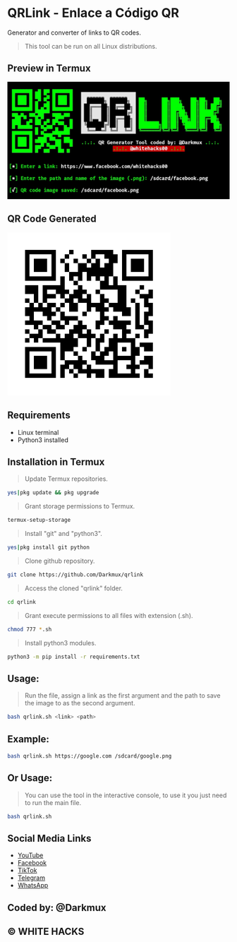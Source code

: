# QRLink - Enlace a Código QR
Generator and converter of links to QR codes.
> This tool can be run on all Linux distributions.
## Preview in Termux
![QRLink](https://github.com/Darkmux/qrlink/blob/main/images/QRLink.jpg)
## QR Code Generated
![QRFacebook](https://github.com/Darkmux/qrlink/blob/main/images/facebook.png)
## Requirements
* Linux terminal
* Python3 installed
## Installation in Termux
> Update Termux repositories.
```bash
yes|pkg update && pkg upgrade
```
> Grant storage permissions to Termux.
```bash
termux-setup-storage
```
> Install "git" and "python3".
```bash
yes|pkg install git python
```
> Clone github repository.
```bash
git clone https://github.com/Darkmux/qrlink
```
> Access the cloned "qrlink" folder.
```bash
cd qrlink
```
> Grant execute permissions to all files with extension (.sh).
```bash
chmod 777 *.sh
```
> Install python3 modules.
```bash
python3 -m pip install -r requirements.txt
```
## Usage:
> Run the file, assign a link as the first argument and the path to save the image to as the second argument.
```bash
bash qrlink.sh <link> <path>
```
## Example:
```bash
bash qrlink.sh https://google.com /sdcard/google.png
```
## Or Usage:
> You can use the tool in the interactive console, to use it you just need to run the main file.
```bash
bash qrlink.sh
```
## Social Media Links
* [YouTube](https://youtube.com/channel/UCfMjNcFvJae_9g7wQI2W7EA)
* [Facebook](https://www.facebook.com/whitehacks00 "WHITE HACKS")
* [TikTok](https://tiktok.com/@whitehacks00 "WHITE HACKS")
* [Telegram](https://t.me/whitehacks00 "WHITE HACKS")
* [WhatsApp](https://wa.me/+593981480757 "Darkmux")
## Coded by: @Darkmux
## © WHITE HACKS
